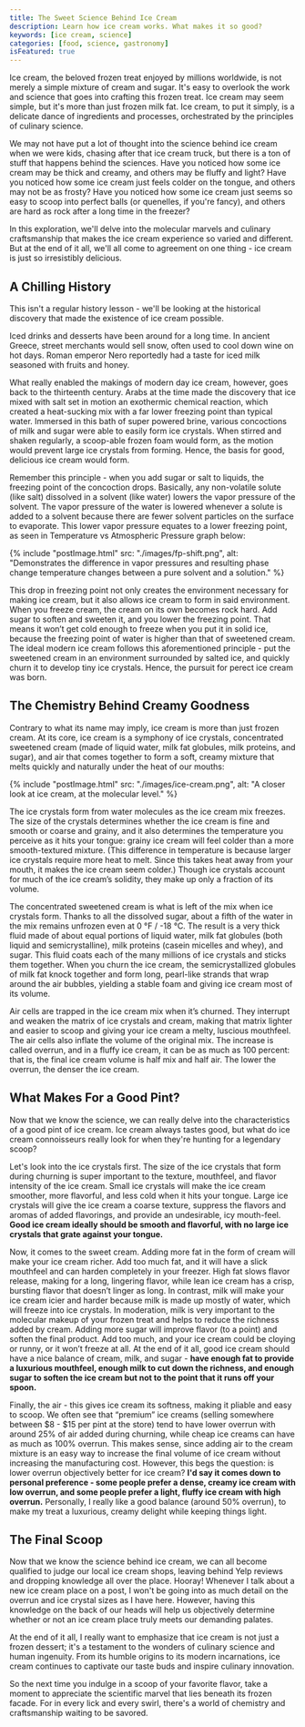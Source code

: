 ```yaml
---
title: The Sweet Science Behind Ice Cream
description: Learn how ice cream works. What makes it so good?
keywords: [ice cream, science]
categories: [food, science, gastronomy]
isFeatured: true
---
```


Ice cream, the beloved frozen treat enjoyed by millions worldwide, is not merely a simple mixture of cream and sugar. It's easy to overlook the work and science that goes into crafting this frozen treat. Ice cream may seem simple, but it's more than just frozen milk fat. Ice cream, to put it simply, is a delicate dance of ingredients and processes, orchestrated by the principles of culinary science. 

We may not have put a lot of thought into the science behind ice cream when we were kids, chasing after that ice cream truck, but there is a ton of stuff that happens behind the sciences. Have you noticed how some ice cream may be thick and creamy, and others may be fluffy and light? Have you noticed how some ice cream just feels colder on the tongue, and others may not be as frosty? Have you noticed how some ice cream just seems so easy to scoop into perfect balls (or quenelles, if you're fancy), and others are hard as rock after a long time in the freezer?

In this exploration, we'll delve into the molecular marvels and culinary craftsmanship that makes the ice cream experience so varied and different. But at the end of it all, we'll all come to agreement on one thing - ice cream is just so irresistibly delicious.

## A Chilling History

This isn't a regular history lesson - we'll be looking at the historical discovery that made the existence of ice cream possible.

Iced drinks and desserts have been around for a long time. In ancient Greece, street merchants would sell snow, often used to cool down wine on hot days. Roman emperor Nero reportedly had a taste for iced milk seasoned with fruits and honey. 

What really enabled the makings of modern day ice cream, however, goes back to the thirteenth century. Arabs at the time made the discovery that ice mixed with salt set in motion an exothermic chemical reaction, which created a heat-sucking mix with a far lower freezing point than typical water. Immersed in this bath of super powered brine, various concoctions of milk and sugar were able to easily form ice crystals. When stirred and shaken regularly, a scoop-able frozen foam would form, as the motion would prevent large ice crystals from forming. Hence, the basis for good, delicious ice cream would form.

Remember this principle - when you add sugar or salt to liquids, the freezing point of the concoction drops. Basically, any non-volatile solute (like salt) dissolved in a solvent (like water) lowers the vapor pressure of the solvent. The vapor pressure of the water is lowered whenever a solute is added to a solvent because there are fewer solvent particles on the surface to evaporate. This lower vapor pressure equates to a lower freezing point, as seen in Temperature vs Atmospheric Pressure graph below:

{% include "postImage.html" src: "./images/fp-shift.png", alt: "Demonstrates the difference in vapor pressures and resulting phase change temperature changes between a pure solvent and a solution." %}

This drop in freezing point not only creates the environment necessary for making ice cream, but it also allows ice cream to form in said environment. When you freeze cream, the cream on its own becomes rock hard. Add sugar to soften and sweeten it, and you lower the freezing point. That means it won’t get cold enough to freeze when you put it in solid ice, because the freezing point of water is higher than that of sweetened cream. The ideal modern ice cream follows this aforementioned principle - put the sweetened cream in an environment surrounded by salted ice, and quickly churn it to develop tiny ice crystals. Hence, the pursuit for perect ice cream was born.

## The Chemistry Behind Creamy Goodness

Contrary to what its name may imply, ice cream is more than just frozen cream. At its core, ice cream is a symphony of ice crystals, concentrated sweetened cream (made of liquid water, milk fat globules, milk proteins, and sugar), and air that comes together to form a soft, creamy mixture that melts quickly and naturally under the heat of our mouths:

{% include "postImage.html" src: "./images/ice-cream.png", alt: "A closer look at ice cream, at the molecular level." %}

The ice crystals form from water molecules as the ice cream mix freezes. The size of the crystals determines whether the ice cream is fine and smooth or coarse and grainy, and it also determines the temperature you perceive as it hits your tongue: grainy ice cream will feel colder than a more smooth-textured mixture. (This difference in temperature is because larger ice crystals require more heat to melt. Since this takes heat away from your mouth, it makes the ice cream seem colder.) Though ice crystals account for much of the ice cream’s solidity, they make up only a fraction of its volume.

The concentrated sweetened cream is what is left of the mix when ice crystals form. Thanks to all the dissolved sugar, about a fifth of the water in the mix remains unfrozen even at 0 °F / -18 °C. The result is a very thick fluid made of about equal portions of liquid water, milk fat globules (both liquid and semicrystalline), milk proteins (casein micelles and whey), and sugar. This fluid coats each of the many millions of ice crystals and sticks them together. When you churn the ice cream, the semicrystallized globules of milk fat knock together and form long, pearl-like strands that wrap around the air bubbles, yielding a stable foam and giving ice cream most of its volume.

Air cells are trapped in the ice cream mix when it’s churned. They interrupt and weaken the matrix of ice crystals and cream, making that matrix lighter and easier to scoop and giving your ice cream a melty, luscious mouthfeel. The air cells also inflate the volume of the original mix. The increase is called overrun, and in a fluffy ice cream, it can be as much as 100 percent: that is, the final ice cream volume is half mix and half air. The lower the overrun, the denser the ice cream.

## What Makes For a Good Pint?

Now that we know the science, we can really delve into the characteristics of a good pint of ice cream. Ice cream always tastes good, but what do ice cream connoisseurs really look for when they're hunting for a legendary scoop? 

Let's look into the ice crystals first. The size of the ice crystals that form during churning is super important to the texture, mouthfeel, and flavor intensity of the ice cream. Small ice crystals will make the ice cream smoother, more flavorful, and less cold when it hits your tongue. Large ice crystals will give the ice cream a coarse texture, suppress the flavors and aromas of added flavorings, and provide an undesirable, icy mouth-feel. **Good ice cream ideally should be smooth and flavorful, with no large ice crystals that grate against your tongue.** 

Now, it comes to the sweet cream. Adding more fat in the form of cream will make your ice cream richer. Add too much fat, and it will have a slick mouthfeel and can harden completely in your freezer. High fat slows flavor release, making for a long, lingering flavor, while lean ice cream has a crisp, bursting flavor that doesn’t linger as long. In contrast, milk will make your ice cream icier and harder because milk is made up mostly of water, which will freeze into ice crystals. In moderation, milk is very important to the molecular makeup of your frozen treat and helps to reduce the richness added by cream. Adding more sugar will improve flavor (to a point) and soften the final product. Add too much, and your ice cream could be cloying or runny, or it won’t freeze at all. At the end of it all, good ice cream should have a nice balance of cream, milk, and sugar - **have enough fat to provide a luxurious mouthfeel, enough milk to cut down the richness, and enough sugar to soften the ice cream but not to the point that it runs off your spoon.**

Finally, the air - this gives ice cream its softness, making it pliable and easy to scoop. We often see that “premium” ice creams (selling somewhere between $8 - $15 per pint at the store) tend to have lower overrun with around 25% of air added during churning, while cheap ice creams can have as much as 100% overrun. This makes sense, since adding air to the cream mixture is an easy way to increase the final volume of ice cream without increasing the manufacturing cost. However, this begs the question: is lower overrun objectively better for ice cream? **I'd say it comes down to personal preference - some people prefer a dense, creamy ice cream with low overrun, and some people prefer a light, fluffy ice cream with high overrun.** Personally, I really like a good balance (around 50% overrun), to make my treat a luxurious, creamy delight while keeping things light.

## The Final Scoop

Now that we know the science behind ice cream, we can all become qualified to judge our local ice cream shops, leaving behind Yelp reviews and dropping knowledge all over the place. Hooray! Whenever I talk about a new ice cream place on a post, I won't be going into as much detail on the overrun and ice crystal sizes as I have here. However, having this knowledge on the back of our heads will help us objectively determine whether or not an ice cream place truly meets our demanding palates.

At the end of it all, I really want to emphasize that ice cream is not just a frozen dessert; it's a testament to the wonders of culinary science and human ingenuity. From its humble origins to its modern incarnations, ice cream continues to captivate our taste buds and inspire culinary innovation.

So the next time you indulge in a scoop of your favorite flavor, take a moment to appreciate the scientific marvel that lies beneath its frozen facade. For in every lick and every swirl, there's a world of chemistry and craftsmanship waiting to be savored.